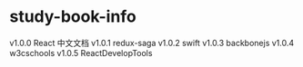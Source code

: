 ﻿# study-book-info

v1.0.0 React 中文文档
v1.0.1 redux-saga
v1.0.2 swift
v1.0.3 backbonejs
v1.0.4 w3cschools
v1.0.5 ReactDevelopTools